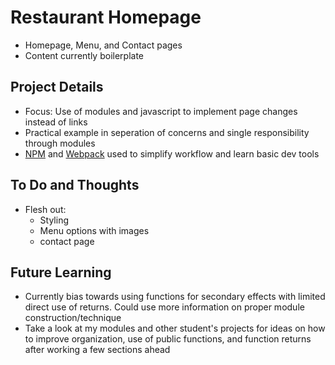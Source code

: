 # Restaurant Homepage
* Homepage, Menu, and Contact pages
* Content currently boilerplate

## Project Details
* Focus: Use of modules and javascript to implement page changes instead of links
* Practical example in seperation of concerns and single responsibility through modules
* [NPM](https://www.npmjs.com/) and [Webpack](https://webpack.js.org/) used to simplify workflow and learn basic dev tools

## To Do and Thoughts
* Flesh out:
    * Styling
    * Menu options with images
    * contact page

## Future Learning
* Currently bias towards using functions for secondary effects with limited direct use of returns. Could use more information on proper module construction/technique 
* Take a look at my modules and other student's projects for ideas on how to improve organization, use of public functions, and function returns after working a few sections ahead
